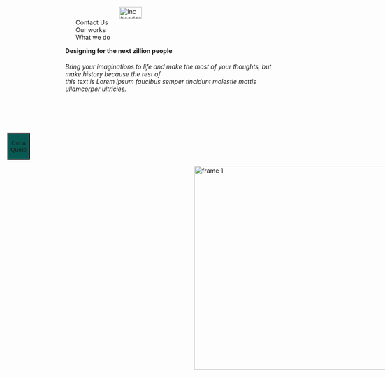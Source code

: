 <!DOCTYPE html>
<html lang="en">
<head>
    <meta charset="UTF-8">
    <meta http-equiv="X-UA-Compatible" content="IE=edge">
    <meta name="viewport" content="width=device-width, initial-scale=1.0">
    <title>Project 0</title>
    <link rel="stylesheet" href="style.css">
</head>
<body>
    
<ul style="list-style-type: none;">
    <img src="images/html project1/inc_header.png" alt="inc header" width="50.76px" height="26.5px" style="padding-left: 100.5px; padding-top: 43px;">
    <li  style="width: 117px;">Contact Us</li>
    <li class="list" style="width: 111px;">Our works</li>
    <li class="list" style="width: 127px;">What we do</li>
    
  </ul>
  <p>
     <strong>Designing for the next zillion people</strong> 
  <h6>
  Bring your imaginations to life and make the most of your thoughts, but make history because the rest of<br> this text
  is Lorem Ipsum faucibus semper tincidunt molestie mattis ullamcorper ultricies.</h6>

<div style="padding-top: 59px;float: right; padding-right: 585px;">
<button type="button" style="background-color:  #095953;">
    
<a>Get a Quote</a>
</button>
</div>
<img src="images/html project1/Frame.png" alt="frame 1" width="703.58px" height="465.91px"style="padding-left: 295.1px; padding-top: 0.1px">
</p>
</body>
</html>
